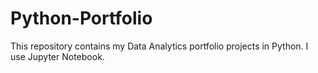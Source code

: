 # Python-Portfolio
This repository contains my Data Analytics portfolio projects in Python. I use Jupyter Notebook.
